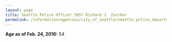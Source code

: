 ```yaml
---
layout: page
title: Seattle Police Officer 5857 Richard J. Zurcher
permalink: /information/agencies/city_of_seattle/seattle_police_department/copbook/5857/
---
```


**Age as of Feb. 24, 2016:** 54
